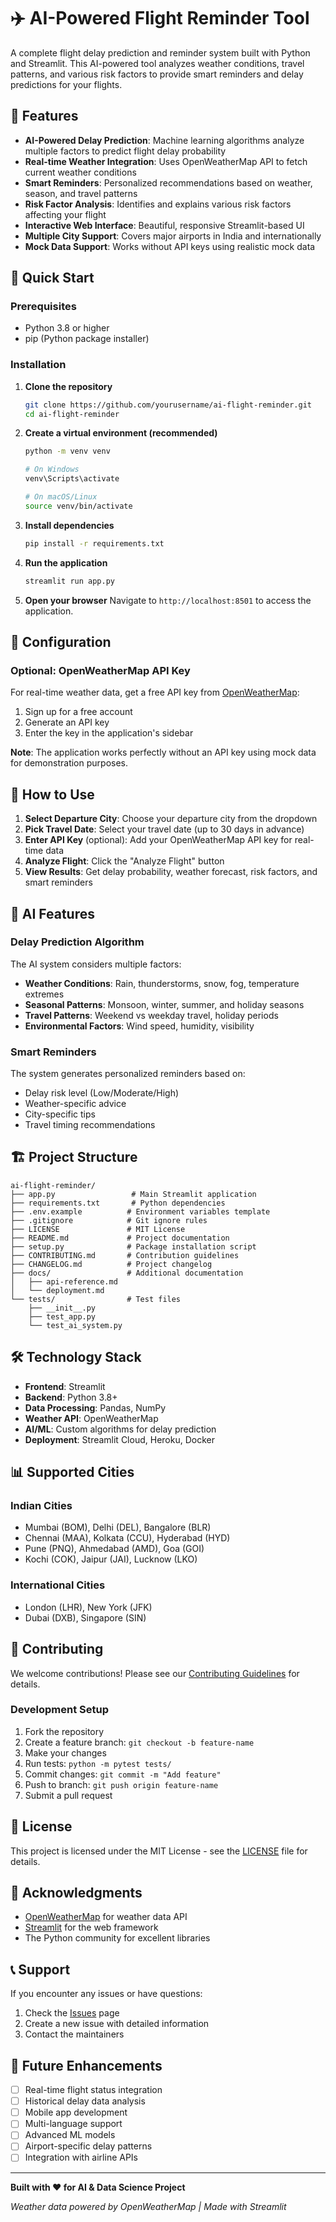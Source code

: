# ✈️ AI-Powered Flight Reminder Tool

A complete flight delay prediction and reminder system built with Python and Streamlit. This AI-powered tool analyzes weather conditions, travel patterns, and various risk factors to provide smart reminders and delay predictions for your flights.

## 🌟 Features

- **AI-Powered Delay Prediction**: Machine learning algorithms analyze multiple factors to predict flight delay probability
- **Real-time Weather Integration**: Uses OpenWeatherMap API to fetch current weather conditions
- **Smart Reminders**: Personalized recommendations based on weather, season, and travel patterns
- **Risk Factor Analysis**: Identifies and explains various risk factors affecting your flight
- **Interactive Web Interface**: Beautiful, responsive Streamlit-based UI
- **Multiple City Support**: Covers major airports in India and internationally
- **Mock Data Support**: Works without API keys using realistic mock data

## 🚀 Quick Start

### Prerequisites

- Python 3.8 or higher
- pip (Python package installer)

### Installation

1. **Clone the repository**

   ```bash
   git clone https://github.com/yourusername/ai-flight-reminder.git
   cd ai-flight-reminder
   ```

2. **Create a virtual environment (recommended)**

   ```bash
   python -m venv venv

   # On Windows
   venv\Scripts\activate

   # On macOS/Linux
   source venv/bin/activate
   ```

3. **Install dependencies**

   ```bash
   pip install -r requirements.txt
   ```

4. **Run the application**

   ```bash
   streamlit run app.py
   ```

5. **Open your browser**
   Navigate to `http://localhost:8501` to access the application.

## 🔧 Configuration

### Optional: OpenWeatherMap API Key

For real-time weather data, get a free API key from [OpenWeatherMap](https://openweathermap.org/api):

1. Sign up for a free account
2. Generate an API key
3. Enter the key in the application's sidebar

**Note**: The application works perfectly without an API key using mock data for demonstration purposes.

## 📱 How to Use

1. **Select Departure City**: Choose your departure city from the dropdown
2. **Pick Travel Date**: Select your travel date (up to 30 days in advance)
3. **Enter API Key** (optional): Add your OpenWeatherMap API key for real-time data
4. **Analyze Flight**: Click the "Analyze Flight" button
5. **View Results**: Get delay probability, weather forecast, risk factors, and smart reminders

## 🧠 AI Features

### Delay Prediction Algorithm

The AI system considers multiple factors:

- **Weather Conditions**: Rain, thunderstorms, snow, fog, temperature extremes
- **Seasonal Patterns**: Monsoon, winter, summer, and holiday seasons
- **Travel Patterns**: Weekend vs weekday travel, holiday periods
- **Environmental Factors**: Wind speed, humidity, visibility

### Smart Reminders

The system generates personalized reminders based on:

- Delay risk level (Low/Moderate/High)
- Weather-specific advice
- City-specific tips
- Travel timing recommendations

## 🏗️ Project Structure

```
ai-flight-reminder/
├── app.py                 # Main Streamlit application
├── requirements.txt       # Python dependencies
├── .env.example          # Environment variables template
├── .gitignore            # Git ignore rules
├── LICENSE               # MIT License
├── README.md             # Project documentation
├── setup.py              # Package installation script
├── CONTRIBUTING.md       # Contribution guidelines
├── CHANGELOG.md          # Project changelog
├── docs/                 # Additional documentation
│   ├── api-reference.md
│   └── deployment.md
└── tests/                # Test files
    ├── __init__.py
    ├── test_app.py
    └── test_ai_system.py
```

## 🛠️ Technology Stack

- **Frontend**: Streamlit
- **Backend**: Python 3.8+
- **Data Processing**: Pandas, NumPy
- **Weather API**: OpenWeatherMap
- **AI/ML**: Custom algorithms for delay prediction
- **Deployment**: Streamlit Cloud, Heroku, Docker

## 📊 Supported Cities

### Indian Cities

- Mumbai (BOM), Delhi (DEL), Bangalore (BLR)
- Chennai (MAA), Kolkata (CCU), Hyderabad (HYD)
- Pune (PNQ), Ahmedabad (AMD), Goa (GOI)
- Kochi (COK), Jaipur (JAI), Lucknow (LKO)

### International Cities

- London (LHR), New York (JFK)
- Dubai (DXB), Singapore (SIN)

## 🤝 Contributing

We welcome contributions! Please see our [Contributing Guidelines](CONTRIBUTING.md) for details.

### Development Setup

1. Fork the repository
2. Create a feature branch: `git checkout -b feature-name`
3. Make your changes
4. Run tests: `python -m pytest tests/`
5. Commit changes: `git commit -m "Add feature"`
6. Push to branch: `git push origin feature-name`
7. Submit a pull request

## 📝 License

This project is licensed under the MIT License - see the [LICENSE](LICENSE) file for details.

## 🙏 Acknowledgments

- [OpenWeatherMap](https://openweathermap.org/) for weather data API
- [Streamlit](https://streamlit.io/) for the web framework
- The Python community for excellent libraries

## 📞 Support

If you encounter any issues or have questions:

1. Check the [Issues](https://github.com/yourusername/ai-flight-reminder/issues) page
2. Create a new issue with detailed information
3. Contact the maintainers

## 🔮 Future Enhancements

- [ ] Real-time flight status integration
- [ ] Historical delay data analysis
- [ ] Mobile app development
- [ ] Multi-language support
- [ ] Advanced ML models
- [ ] Airport-specific delay patterns
- [ ] Integration with airline APIs

---

**Built with ❤️ for AI & Data Science Project**

_Weather data powered by OpenWeatherMap | Made with Streamlit_
